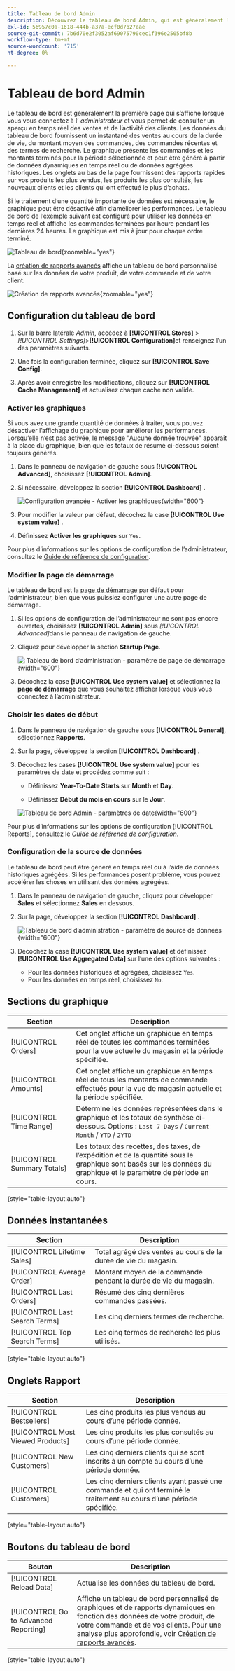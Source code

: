```yaml
---
title: Tableau de bord Admin
description: Découvrez le tableau de bord Admin, qui est généralement la première page qui s’affiche lorsque vous vous connectez.
exl-id: 56957c0a-1618-444b-a37a-ecf0d7b27eae
source-git-commit: 7b6d70e2f3052af69075790cec1f396e2505bf8b
workflow-type: tm+mt
source-wordcount: '715'
ht-degree: 0%

---
```


# Tableau de bord Admin

Le tableau de bord est généralement la première page qui s’affiche lorsque vous vous connectez à l’ _administrateur_ et vous permet de consulter un aperçu en temps réel des ventes et de l’activité des clients. Les données du tableau de bord fournissent un instantané des ventes au cours de la durée de vie, du montant moyen des commandes, des commandes récentes et des termes de recherche. Le graphique présente les commandes et les montants terminés pour la période sélectionnée et peut être généré à partir de données dynamiques en temps réel ou de données agrégées historiques. Les onglets au bas de la page fournissent des rapports rapides sur vos produits les plus vendus, les produits les plus consultés, les nouveaux clients et les clients qui ont effectué le plus d’achats.

Si le traitement d’une quantité importante de données est nécessaire, le graphique peut être désactivé afin d’améliorer les performances. Le tableau de bord de l’exemple suivant est configuré pour utiliser les données en temps réel et affiche les commandes terminées par heure pendant les dernières 24 heures. Le graphique est mis à jour pour chaque ordre terminé.

![Tableau de bord](./assets/dashboard-full.png){zoomable="yes"}

La [création de rapports avancés](business-intelligence.md#advanced-reporting) affiche un tableau de bord personnalisé basé sur les données de votre produit, de votre commande et de votre client.

![Création de rapports avancés](./assets/dashboard-advanced-reporting.png){zoomable="yes"}

## Configuration du tableau de bord

1. Sur la barre latérale _Admin_, accédez à **[!UICONTROL Stores]** > _[!UICONTROL Settings]_>**[!UICONTROL Configuration]**&#x200B;et renseignez l’un des paramètres suivants.

1. Une fois la configuration terminée, cliquez sur **[!UICONTROL Save Config]**.

1. Après avoir enregistré les modifications, cliquez sur **[!UICONTROL Cache Management]** et actualisez chaque cache non valide.

### Activer les graphiques

Si vous avez une grande quantité de données à traiter, vous pouvez désactiver l’affichage du graphique pour améliorer les performances. Lorsqu’elle n’est pas activée, le message &quot;Aucune donnée trouvée&quot; apparaît à la place du graphique, bien que les totaux de résumé ci-dessous soient toujours générés.

1. Dans le panneau de navigation de gauche sous **[!UICONTROL Advanced]**, choisissez **[!UICONTROL Admin]**.

1. Si nécessaire, développez la section **[!UICONTROL Dashboard]** .

   ![Configuration avancée - Activer les graphiques](./assets/admin-dashboard-config.png){width="600"}

1. Pour modifier la valeur par défaut, décochez la case **[!UICONTROL Use system value]** .

1. Définissez **Activer les graphiques** sur `Yes`.

Pour plus d’informations sur les options de configuration de l’administrateur, consultez le [Guide de référence de configuration](../configuration-reference/advanced/admin.md).

### Modifier la page de démarrage

Le tableau de bord est la [page de démarrage](../configuration-reference/advanced/admin.md) par défaut pour l’administrateur, bien que vous puissiez configurer une autre page de démarrage.

1. Si les options de configuration de l’administrateur ne sont pas encore ouvertes, choisissez **[!UICONTROL Admin]** sous _[!UICONTROL Advanced]_&#x200B;dans le panneau de navigation de gauche.

1. Cliquez pour développer la section **Startup Page**.

   ![&#x200B; Tableau de bord d’administration - paramètre de page de démarrage &#x200B;](./assets/admin-startup-page.png){width="600"}

1. Décochez la case **[!UICONTROL Use system value]** et sélectionnez la **page de démarrage** que vous souhaitez afficher lorsque vous vous connectez à l’administrateur.

### Choisir les dates de début

1. Dans le panneau de navigation de gauche sous **[!UICONTROL General]**, sélectionnez **Rapports**.

1. Sur la page, développez la section **[!UICONTROL Dashboard]** .

1. Décochez les cases **[!UICONTROL Use system value]** pour les paramètres de date et procédez comme suit :

   - Définissez **Year-To-Date Starts** sur **Month** et **Day**.

   - Définissez **Début du mois en cours** sur le **Jour**.

   ![Tableau de bord Admin - paramètres de date](./assets/reports-dashboard.png){width="600"}

Pour plus d’informations sur les options de configuration [!UICONTROL Reports], consultez le [_Guide de référence de configuration_](../configuration-reference/general/reports.md).

### Configuration de la source de données

Le tableau de bord peut être généré en temps réel ou à l’aide de données historiques agrégées. Si les performances posent problème, vous pouvez accélérer les choses en utilisant des données agrégées.

1. Dans le panneau de navigation de gauche, cliquez pour développer **Sales** et sélectionnez **Sales** en dessous.

1. Sur la page, développez la section **[!UICONTROL Dashboard]** .

   ![Tableau de bord d’administration - paramètre de source de données](./assets/config-sales-dashboard.png){width="600"}

1. Décochez la case **[!UICONTROL Use system value]** et définissez **[!UICONTROL Use Aggregated Data]** sur l’une des options suivantes :

   - Pour les données historiques et agrégées, choisissez `Yes`.
   - Pour les données en temps réel, choisissez `No`.

## Sections du graphique

| Section | Description |
|--- |--- |
| [!UICONTROL Orders] | Cet onglet affiche un graphique en temps réel de toutes les commandes terminées pour la vue actuelle du magasin et la période spécifiée. |
| [!UICONTROL Amounts] | Cet onglet affiche un graphique en temps réel de tous les montants de commande effectués pour la vue de magasin actuelle et la période spécifiée. |
| [!UICONTROL Time Range] | Détermine les données représentées dans le graphique et les totaux de synthèse ci-dessous. Options : `Last 7 Days` / `Current Month` / `YTD` / `2YTD` |
| [!UICONTROL Summary Totals] | Les totaux des recettes, des taxes, de l’expédition et de la quantité sous le graphique sont basés sur les données du graphique et le paramètre de période en cours. |

{style="table-layout:auto"}

## Données instantanées

| Section | Description |
|--- |--- |
| [!UICONTROL Lifetime Sales] | Total agrégé des ventes au cours de la durée de vie du magasin. |
| [!UICONTROL Average Order] | Montant moyen de la commande pendant la durée de vie du magasin. |
| [!UICONTROL Last Orders] | Résumé des cinq dernières commandes passées. |
| [!UICONTROL Last Search Terms] | Les cinq derniers termes de recherche. |
| [!UICONTROL Top Search Terms] | Les cinq termes de recherche les plus utilisés. |

{style="table-layout:auto"}

## Onglets Rapport

| Section | Description |
|--- |--- |
| [!UICONTROL Bestsellers] | Les cinq produits les plus vendus au cours d’une période donnée. |
| [!UICONTROL Most Viewed Products] | Les cinq produits les plus consultés au cours d’une période donnée. |
| [!UICONTROL New Customers] | Les cinq derniers clients qui se sont inscrits à un compte au cours d’une période donnée. |
| [!UICONTROL Customers] | Les cinq derniers clients ayant passé une commande et qui ont terminé le traitement au cours d’une période spécifiée. |

{style="table-layout:auto"}

## Boutons du tableau de bord

| Bouton | Description |
|--- |--- |
| [!UICONTROL Reload Data] | Actualise les données du tableau de bord. |
| [!UICONTROL Go to Advanced Reporting] | Affiche un tableau de bord personnalisé de graphiques et de rapports dynamiques en fonction des données de votre produit, de votre commande et de vos clients. Pour une analyse plus approfondie, voir [Création de rapports avancés](business-intelligence.md#advanced-reporting). |

{style="table-layout:auto"}
